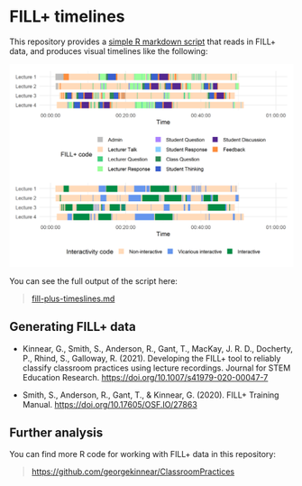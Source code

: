 # FILL+ timelines

This repository provides a [simple R markdown script](fill-plus-timeslines.Rmd) that reads in FILL+ data, and produces visual timelines like the following:

![FILL+ timelines](/figs-web/unnamed-chunk-6-1.png)

You can see the full output of the script here:

> [fill-plus-timeslines.md](fill-plus-timeslines.md)

## Generating FILL+ data

* Kinnear, G., Smith, S., Anderson, R., Gant, T., MacKay, J. R. D., Docherty, P., Rhind, S., Galloway, R. (2021). Developing the FILL+ tool to reliably classify classroom practices using lecture recordings. Journal for STEM Education Research. https://doi.org/10.1007/s41979-020-00047-7

* Smith, S., Anderson, R., Gant, T., & Kinnear, G. (2020). FILL+ Training Manual. https://doi.org/10.17605/OSF.IO/27863

## Further analysis

You can find more R code for working with FILL+ data in this repository:

> https://github.com/georgekinnear/ClassroomPractices